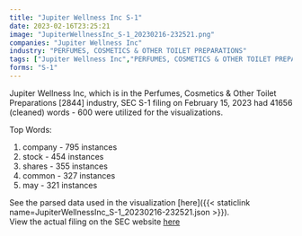```yaml
---
title: "Jupiter Wellness Inc S-1"
date: 2023-02-16T23:25:21
image: "JupiterWellnessInc_S-1_20230216-232521.png"
companies: "Jupiter Wellness Inc"
industry: "PERFUMES, COSMETICS & OTHER TOILET PREPARATIONS"
tags: ["Jupiter Wellness Inc","PERFUMES, COSMETICS & OTHER TOILET PREPARATIONS","02-15-2023","S-1"]
forms: "S-1"
---
```

Jupiter Wellness Inc, which is in the Perfumes, Cosmetics & Other Toilet Preparations [2844] industry, SEC S-1 filing on February 15, 2023 had 41656 (cleaned) words - 600 were utilized for the visualizations.

Top Words:
1. company - 795 instances
2. stock - 454 instances
3. shares - 355 instances
4. common - 327 instances
5. may - 321 instances


See the parsed data used in the visualization [here]({{< staticlink name=JupiterWellnessInc_S-1_20230216-232521.json >}}).  
View the actual filing on the SEC website [here](https://www.sec.gov/Archives/edgar/data/1760903/0001493152-23-005172.txt)